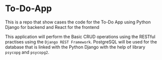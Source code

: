 # To-Do-App
This is a repo that show cases the code for the To-Do App using Python Django for backend and React for the frontend

This application will perform the Basic CRUD operations using the RESTful practises using the `Django REST Framework`. PostgreSQL will be used for the database that is linked with the Python Django with the help of library `psycopg` and `psycopg2`.
